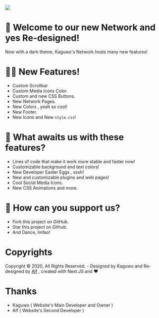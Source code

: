 <img src="https://alfred.is-inside.me/ruHnm24b.png" />

# 📝 Welcome to our new Network and yes Re-designed!

Now with a dark theme, Kaguwo's ​​Network hosts many new features!

# 💁‍♂️ New Features!

- Custom Scrollbar
- Custom Media Icons Color.
- Custom and new CSS Buttons.
- New Network Pages.
- New Colors , yeah so cool!
- New Footer.
- New Icons and New <code>style.css</code>!

# 📩 What awaits us with these features?

- Lines of code that make it work more stable and faster now!
- Customizable background and text colors!
- New Developer Easter Eggs , sssh!
- New and customizable plugins and web pages!
- Cool Social Media Icons.
- New CSS Animations and more.

# 🙏 How can you support us?
- Fork this project on GitHub.
- Star this project on Github.
- And Dance, lmfao!

# Copyrights

Copyright © 2020, All Rights Reserved. - Designed by Kaguwo and Re-designed by <a href="https://github.com/alfredsaveron"> Alf</a> , created with Next.JS and ❤️

# Thanks

- Kaguwo ( Website's Main Developer and Owner )
- Alf ( Website's Second Developer )
